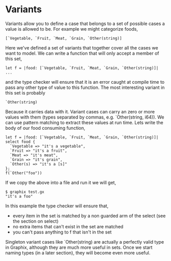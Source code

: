 # Variants

Variants allow you to define a case that belongs to a set of possible cases a
value is allowed to be. For example we might categorize foods,

```
[`Vegetable, `Fruit, `Meat, `Grain, `Other(string)]
```

Here we've defined a set of variants that together cover all the cases we want
to model. We can write a function that will only accept a member of this set,

```
let f = |food: [`Vegetable, `Fruit, `Meat, `Grain, `Other(string)]| ...
```

and the type checker will ensure that it is an error caught at compile time to
pass any other type of value to this function. The most interesting variant in this set is probably

```
`Other(string)
```

Because it carries data with it. Variant cases can carry an zero or more values
with them (types separated by commas, e.g. `Other(string, i64)). We can use
pattern matching to extract these values at run time. Lets write the body of our
food consuming function,

```
let f = |food: [`Vegetable, `Fruit, `Meat, `Grain, `Other(string)]| select food {
  `Vegetable => "it's a vegetable",
  `Fruit => "it's a fruit",
  `Meat => "it's meat",
  `Grain => "it's grain",
  `Other(s) => "it's a [s]"
};
f(`Other("foo"))
```

If we copy the above into a file and run it we will get,

```
$ graphix test.gx
"it's a foo"
```

In this example the type checker will ensure that,

- every item in the set is matched by a non guarded arm of the select (see the section on select)
- no extra items that can't exist in the set are matched
- you can't pass anything to f that isn't in the set

Singleton variant cases like `Other(string) are actually a perfectly valid type
in Graphix, although they are much more useful in sets. Once we start naming
types (in a later section), they will become even more useful.
